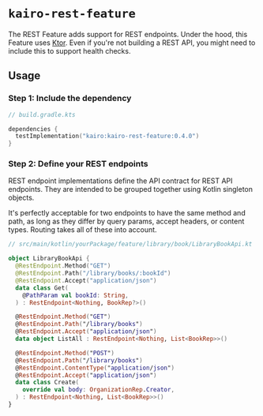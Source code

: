 # `kairo-rest-feature`

The REST Feature adds support for REST endpoints.
Under the hood, this Feature uses [Ktor](https://ktor.io/).
Even if you're not building a REST API, you might need to include this to support health checks.

## Usage

### Step 1: Include the dependency

```kotlin
// build.gradle.kts

dependencies {
  testImplementation("kairo:kairo-rest-feature:0.4.0")
}
```

### Step 2: Define your REST endpoints

REST endpoint implementations define the API contract for REST API endpoints.
They are intended to be grouped together using Kotlin singleton objects.

It's perfectly acceptable for two endpoints to have the same method and path,
as long as they differ by query params, accept headers, or content types.
Routing takes all of these into account.

```kotlin
// src/main/kotlin/yourPackage/feature/library/book/LibraryBookApi.kt

object LibraryBookApi {
  @RestEndpoint.Method("GET")
  @RestEndpoint.Path("/library/books/:bookId")
  @RestEndpoint.Accept("application/json")
  data class Get(
    @PathParam val bookId: String,
  ) : RestEndpoint<Nothing, BookRep?>()

  @RestEndpoint.Method("GET")
  @RestEndpoint.Path("/library/books")
  @RestEndpoint.Accept("application/json")
  data object ListAll : RestEndpoint<Nothing, List<BookRep>>()

  @RestEndpoint.Method("POST")
  @RestEndpoint.Path("/library/books")
  @RestEndpoint.ContentType("application/json")
  @RestEndpoint.Accept("application/json")
  data class Create(
    override val body: OrganizationRep.Creator,
  ) : RestEndpoint<Nothing, List<BookRep>>()
}
```

